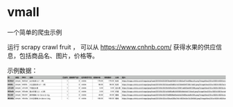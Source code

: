 # vmall
一个简单的爬虫示例

运行 scrapy crawl fruit ， 可以从 https://www.cnhnb.com/ 获得水果的供应信息，包括商品名、图片，价格等。

示例数据：
<img src="./docs/sample.png" />
